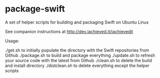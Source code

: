 # package-swift
A set of helper scripts for building and packaging Swift on Ubuntu Linux

See companion instructions at http://dev.iachieved.it/iachievedit

Usage:

./get.sh to initially populate the directory with the Swift repositories from Github
./package.sh to build and package everything
./update.sh to refresh your source code with the latest from Github
./clean.sh to delete the build and install directory
./distclean.sh to delete everything except the helper scripts

